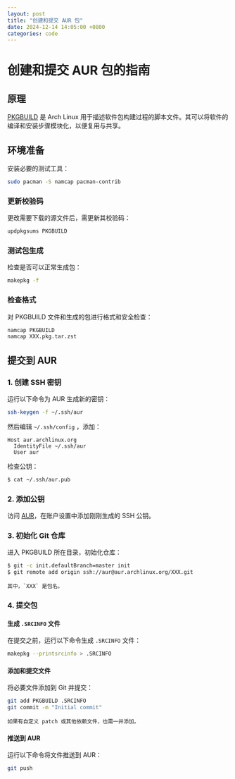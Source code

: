 ```yaml
---
layout: post
title: "创建和提交 AUR 包"
date: 2024-12-14 14:05:00 +0800
categories: code
---
```


# 创建和提交 AUR 包的指南

## 原理

[PKGBUILD](https://wiki.archlinux.org/title/PKGBUILD) 是 Arch Linux 用于描述软件包构建过程的脚本文件。其可以将软件的编译和安装步骤模块化，以便复用与共享。

## 环境准备

安装必要的测试工具：

```bash
sudo pacman -S namcap pacman-contrib
```

### 更新校验码

更改需要下载的源文件后，需更新其校验码：

```bash
updpkgsums PKGBUILD
```

### 测试包生成

检查是否可以正常生成包：

```bash
makepkg -f
```

### 检查格式

对 PKGBUILD 文件和生成的包进行格式和安全检查：

```bash
namcap PKGBUILD
namcap XXX.pkg.tar.zst
```

## 提交到 AUR

### 1. 创建 SSH 密钥

运行以下命令为 AUR 生成新的密钥：

```bash
ssh-keygen -f ~/.ssh/aur
```

然后编辑 `~/.ssh/config` ，添加：

```
Host aur.archlinux.org
  IdentityFile ~/.ssh/aur
  User aur
```

检查公钥：

```bash
$ cat ~/.ssh/aur.pub
```

### 2. 添加公钥

访问 [AUR](https://aur.archlinux.org/)，在账户设置中添加刚刚生成的 SSH 公钥。

### 3. 初始化 Git 仓库

进入 PKGBUILD 所在目录，初始化仓库：

```bash
$ git -c init.defaultBranch=master init
$ git remote add origin ssh://aur@aur.archlinux.org/XXX.git
```

	其中，`XXX` 是包名。

### 4. 提交包

#### 生成 `.SRCINFO` 文件

在提交之前，运行以下命令生成 `.SRCINFO` 文件：

```bash
makepkg --printsrcinfo > .SRCINFO
```

#### 添加和提交文件

将必要文件添加到 Git 并提交：

```bash
git add PKGBUILD .SRCINFO
git commit -m "Initial commit"
```

	如果有自定义 patch 或其他依赖文件，也需一并添加。

#### 推送到 AUR

运行以下命令将文件推送到 AUR：

```bash
git push
```